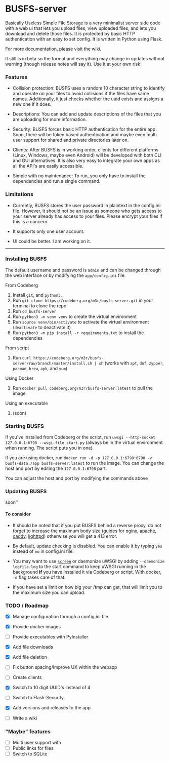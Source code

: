 # BUSFS-server

Basically Useless Simple File Storage is a very minimalist server side code with a web ui that lets you upload files, view uploaded files, and lets you download and delete those files. It is protected by basic HTTP authentication with an easy to set config. It is written in Python using Flask.

For more documentation, please visit the wiki.

It still is in beta so the format and everything may change in updates without warning (though release notes will say it). Use it at your own risk

### Features
- Collision protection: BUSFS uses a random 10 character string to identify and operate on your files to avoid collisions if the files have same names. Additionally, it just checks whether the uuid exists and assigns a new one if it does.

- Descriptions: You can add and update descriptions of the files that you are uploading for more information.

- Security: BUSFS forces basic HTTP authentication for the entire app. Soon, there will be token based authentication and maybe even multi user support for shared and private directories later on.

- Clients: After BUSFS is in working order, clients for different platforms (Linux, Windows, maybe even Android) will be developed with both CLI and GUI alternatives. It is also very easy to integrate your own apps as all the API's are easily accessible.

- Simple with no maintenance: To run, you only have to install the dependencies and run a single command.

### Limitations
- Currently, BUSFS stores the user password in plaintext in the config.ini file. However, it should not be an issue as someone who gets access to your server already has access to your files. Please encrypt your files if this is a concern.

- It supports only one user account. 

- UI could be better. I am working on it.

---
### Installing BUSFS
The default username and password is `admin` and can be changed through the web interface or by modifying the `app/config.ini` file.

From Codeberg
1. Install `git`, and `python3`.
2. Run `git clone https://codeberg.org/m3r/busfs-server.git` in your terminal to clone the repo
3. Run `cd busfs-server`
4. Run `python3 -m venv venv` to create the virtual environment
5. Run `source venv/bin/activate` to activate the virtual environment (`deactivate` to deactivate it)
6. Run `python3 -m pip install -r requirements.txt` to install the dependencies
   
From script
1. Run `curl https://codeberg.org/m3r/busfs-server/raw/branch/master/install.sh | sh` (works with `apt`, `dnf`, `zypper`, `pacman`, `brew`, `apk`, and `yum`)

Using Docker
1. Run `docker pull codeberg.org/m3r/busfs-server:latest` to pull the image 

Using an executable
1. (soon)

### Starting BUSFS

If you've installed from Codeberg or the script, run `uwsgi --http-socket 127.0.0.1:6798 --wsgi-file start.py` (always be in the virtual environment when running. The script puts you in one).

If you are using docker, run `docker run -d -p 127.0.0.1:6798:6798 -v busfs-data:/app busfs-server:latest` to run the image. You can change the host and port by editing the `127.0.0.1:6798` part.

You can adjust the host and port by modifying the commands above

### Updating BUSFS

soon:tm:

#### To consider
- It should be noted that if you put BUSFS behind a reverse proxy, do not forget to increase the maximum body size (guides for [nginx](https://nginx.org/en/docs/http/ngx_http_core_module.html#client_max_body_size), [apache](https://ubiq.co/tech-blog/increase-file-upload-size-apache), [caddy](https://caddyserver.com/docs/modules/http.handlers.request_body), [lighttpd](https://redmine.lighttpd.net/projects/lighttpd/wiki/Server_max-request-sizeDetails)) otherwise you will get a 413 error.

- By default, update checking is disabled. You can enable it by typing `yes` instead of `no` in config.ini file.

- You may want to use [`screen`](https://wiki.archlinux.org/title/GNU_Screen) or daemonize uWSGI by adding `--daemonize logfile.log` to the start command to keep uWSGI running in the background **if** you have installed it via Codeberg or script. With docker, `-d` flag takes care of that.

- If you have set a limit on how big your /tmp can get, that will limit you to the maximum size you can upload.
### TODO / Roadmap
- [x] Manage configuration through a config.ini file
- [x] Provide docker images
- [ ] Provide executables with PyInstaller
- [x] Add file downloads
- [x] Add file deletion
- [ ] Fix button spacing/Improve UX within the webapp
- [ ] Create clients 
- [x] Switch to 10 digit UUID's instead of 4
- [ ] Switch to Flask-Security
- [x] Add versions and releases to the app
- [ ] Write a wiki


### "Maybe" features
- [ ] Multi user support with 
- [ ] Public links for files 
- [ ] Switch to SQLite
